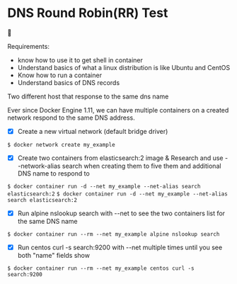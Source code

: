 # DNS Round Robin(RR) Test

:whale:

Requirements:

- know how to use it to get shell in container
- Understand basics of what a linux distribution is like Ubuntu and CentOS
- Know how to run a container
- Understand basics of DNS records

Two different host that response to the same dns name

Ever since Docker Engine 1.11, we can have multiple containers on a
created network respond to the same DNS address.

- [x] Create a new virtual network (default bridge driver)

`$ docker network create my_example`

- [x] Create two containers from elasticsearch:2 image & Research and use
      --network-alias search when creating them to five them and additional DNS name
      to respond to

`$ docker container run -d --net my_example --net-alias search elasticsearch:2`
`$ docker container run -d --net my_example --net-alias search elasticsearch:2`

- [x] Run alpine nslookup search with --net to see the two containers list for the same DNS name

`$ docker container run --rm --net my_example alpine nslookup search`

- [x] Run centos curl -s search:9200 with --net multiple times until you see both "name" fields show

`$ docker container run --rm --net my_example centos curl -s search:9200`
